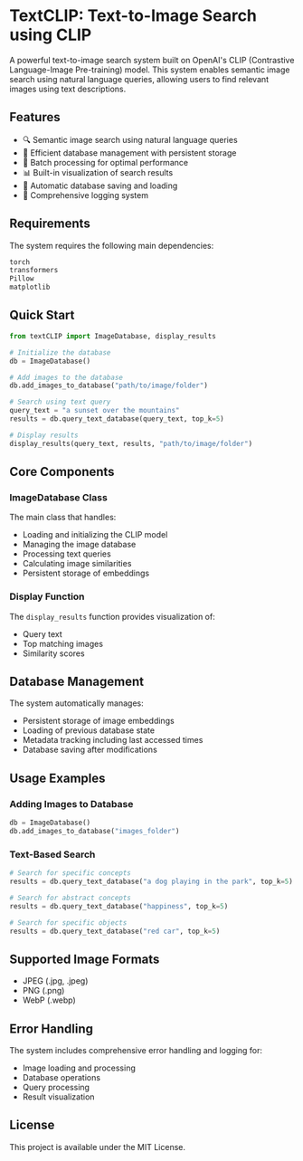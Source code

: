 # TextCLIP: Text-to-Image Search using CLIP

A powerful text-to-image search system built on OpenAI's CLIP (Contrastive Language-Image Pre-training) model. This system enables semantic image search using natural language queries, allowing users to find relevant images using text descriptions.

## Features

- 🔍 Semantic image search using natural language queries
- 💾 Efficient database management with persistent storage
- 🚀 Batch processing for optimal performance
- 📊 Built-in visualization of search results
- 🔄 Automatic database saving and loading
- 📝 Comprehensive logging system

## Requirements

The system requires the following main dependencies:
```bash
torch
transformers
Pillow
matplotlib
```

## Quick Start

```python
from textCLIP import ImageDatabase, display_results

# Initialize the database
db = ImageDatabase()

# Add images to the database
db.add_images_to_database("path/to/image/folder")

# Search using text query
query_text = "a sunset over the mountains"
results = db.query_text_database(query_text, top_k=5)

# Display results
display_results(query_text, results, "path/to/image/folder")
```

## Core Components

### ImageDatabase Class

The main class that handles:
- Loading and initializing the CLIP model
- Managing the image database
- Processing text queries
- Calculating image similarities
- Persistent storage of embeddings

### Display Function

The `display_results` function provides visualization of:
- Query text
- Top matching images
- Similarity scores

## Database Management

The system automatically manages:
- Persistent storage of image embeddings
- Loading of previous database state
- Metadata tracking including last accessed times
- Database saving after modifications

## Usage Examples

### Adding Images to Database

```python
db = ImageDatabase()
db.add_images_to_database("images_folder")
```

### Text-Based Search

```python
# Search for specific concepts
results = db.query_text_database("a dog playing in the park", top_k=5)

# Search for abstract concepts
results = db.query_text_database("happiness", top_k=5)

# Search for specific objects
results = db.query_text_database("red car", top_k=5)
```

## Supported Image Formats

- JPEG (.jpg, .jpeg)
- PNG (.png)
- WebP (.webp)

## Error Handling

The system includes comprehensive error handling and logging for:
- Image loading and processing
- Database operations
- Query processing
- Result visualization

## License

This project is available under the MIT License.
